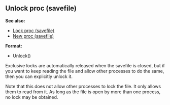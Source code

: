 ## Unlock proc (savefile)
**See also:**
*   [Lock proc (savefile)](/savefile/proc/Lock)
*   [New proc (savefile)](/savefile/proc/New)
<!-- -->
**Format:**
*   Unlock()


Exclusive locks are automatically released when the savefile is
closed, but if you want to keep reading the file and allow other
processes to do the same, then you can explicitly unlock it.


Note that this does not allow other processes to lock the file.
It only allows them to read from it. As long as the file is open by more
than one process, no lock may be obtained.